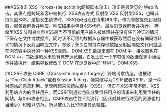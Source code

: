 ##XSS攻击
XSS（cross-site scripting跨域脚本攻击）攻击是最常见的 Web 攻击，其重点是跨域和客户端执行.
XSS攻击方式
反射型 XSS
反射型XSS，也叫非持久型XSS，是指发生请求时，XSS代码出现在请求URL中，作为参数提交到服务器，服务器解析并响应。响应结果中包含XSS代码，最后浏览器解析并执行。
存储型XSS
又叫持久型XSS是当不可信的用户输入被处理并在没有任何验证的情况下保存在文件或数据库，同时该不可信的数据从存储中被获取然后在没有编码或转义的情况下反射回响应文中，导致了永久性的每次存储数据反射回响应文代码就会在浏览器中执行的一种XSS漏洞。
DOM XSS
数据来源在 DOM 中，接收器也在 DOM 中，而数据流从来没有离开浏览器。它发生在一个不可信的数据在源中被给予并被执行，结果导致修改了 DOM 在浏览器中的“环境”。DOM XSS 


##CSRF 攻击
CSRF（Cross-site request forgery）跨站请求伪造，也被称为“One Click Attack”或者Session Riding，通常缩写为CSRF或者XSRF，是一种对网站的恶意利用。尽管听起来像跨站脚本（XSS），但它与XSS非常不同，XSS利用站点内的信任用户，而CSRF则通过伪装成受信任用户的请求来利用受信任的网站。与XSS攻击相比，CSRF攻击往往不大流行（因此对其进行防范的资源也相当稀少）和难以防范，所以被认为比XSS更具危险性。
